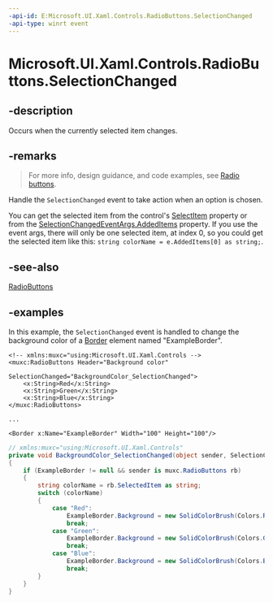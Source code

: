 ```yaml
---
-api-id: E:Microsoft.UI.Xaml.Controls.RadioButtons.SelectionChanged
-api-type: winrt event
---
```


# Microsoft.UI.Xaml.Controls.RadioButtons.SelectionChanged

<!--
public event Windows.UI.Xaml.Controls.SelectionChangedEventHandler SelectionChanged;
-->

## -description

Occurs when the currently selected item changes.

## -remarks

> For more info, design guidance, and code examples, see [Radio buttons](/windows/apps/design/controls/radio-button).

Handle the `SelectionChanged` event to take action when an option is chosen.

You can get the selected item from the control's [SelectItem](radiobuttons_selecteditem.md) property or from the [SelectionChangedEventArgs.AddedItems](/uwp/api/windows.ui.xaml.controls.selectionchangedeventargs.addeditems) property. If you use the event args, there will only be one selected item, at index 0, so you could get the selected item like this: `string colorName = e.AddedItems[0] as string;`.

## -see-also

[RadioButtons](radiobuttons.md)

## -examples

In this example, the `SelectionChanged` event is handled to change the background color of a [Border](/uwp/api/windows.ui.xaml.controls.border) element named "ExampleBorder".

```xaml
<!-- xmlns:muxc="using:Microsoft.UI.Xaml.Controls -->
<muxc:RadioButtons Header="Background color"
                   SelectionChanged="BackgroundColor_SelectionChanged">
    <x:String>Red</x:String>
    <x:String>Green</x:String>
    <x:String>Blue</x:String>
</muxc:RadioButtons>

...

<Border x:Name="ExampleBorder" Width="100" Height="100"/>
```

```csharp
// xmlns:muxc="using:Microsoft.UI.Xaml.Controls"
private void BackgroundColor_SelectionChanged(object sender, SelectionChangedEventArgs e)
{
    if (ExampleBorder != null && sender is muxc.RadioButtons rb)
    {
        string colorName = rb.SelectedItem as string;
        switch (colorName)
        {
            case "Red":
                ExampleBorder.Background = new SolidColorBrush(Colors.Red);
                break;
            case "Green":
                ExampleBorder.Background = new SolidColorBrush(Colors.Green);
                break;
            case "Blue":
                ExampleBorder.Background = new SolidColorBrush(Colors.Blue);
                break;
        }
    }
}
```
